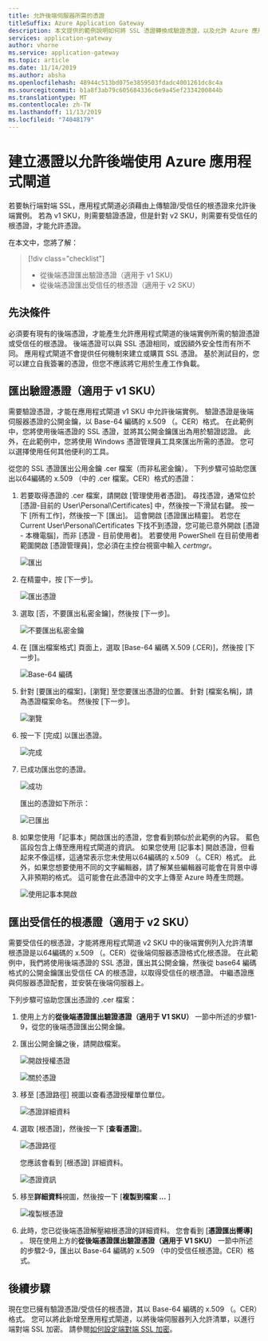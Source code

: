 ```yaml
---
title: 允許後端伺服器所需的憑證
titleSuffix: Azure Application Gateway
description: 本文提供的範例說明如何將 SSL 憑證轉換成驗證憑證，以及允許 Azure 應用程式閘道中的後端實例所需的受信任根憑證。
services: application-gateway
author: vhorne
ms.service: application-gateway
ms.topic: article
ms.date: 11/14/2019
ms.author: absha
ms.openlocfilehash: 48944c513bd075e3859503fdadc4001261dc8c4a
ms.sourcegitcommit: b1a8f3ab79c605684336c6e9a45ef2334200844b
ms.translationtype: MT
ms.contentlocale: zh-TW
ms.lasthandoff: 11/13/2019
ms.locfileid: "74048179"
---
```

# <a name="create-certificates-to-allow-the-backend-with-azure-application-gateway"></a>建立憑證以允許後端使用 Azure 應用程式閘道

若要執行端對端 SSL，應用程式閘道必須藉由上傳驗證/受信任的根憑證來允許後端實例。 若為 v1 SKU，則需要驗證憑證，但是針對 v2 SKU，則需要有受信任的根憑證，才能允許憑證。

在本文中，您將了解：

> [!div class="checklist"]
>
> - 從後端憑證匯出驗證憑證（適用于 v1 SKU）
> - 從後端憑證匯出受信任的根憑證（適用于 v2 SKU）

## <a name="prerequisites"></a>先決條件

必須要有現有的後端憑證，才能產生允許應用程式閘道的後端實例所需的驗證憑證或受信任的根憑證。 後端憑證可以與 SSL 憑證相同，或因額外安全性而有所不同。 應用程式閘道不會提供任何機制來建立或購買 SSL 憑證。 基於測試目的，您可以建立自我簽署的憑證，但您不應該將它用於生產工作負載。 

## <a name="export-authentication-certificate-for-v1-sku"></a>匯出驗證憑證（適用于 v1 SKU）

需要驗證憑證，才能在應用程式閘道 v1 SKU 中允許後端實例。 驗證憑證是後端伺服器憑證的公開金鑰，以 Base-64 編碼的 x.509 （。CER）格式。 在此範例中，您將使用後端憑證的 SSL 憑證，並將其公開金鑰匯出為用於驗證認證。 此外，在此範例中，您將使用 Windows 憑證管理員工具來匯出所需的憑證。 您可以選擇使用任何其他便利的工具。

從您的 SSL 憑證匯出公用金鑰 .cer 檔案（而非私密金鑰）。 下列步驟可協助您匯出以64編碼的 x.509 （中的 .cer 檔案。CER）格式的憑證：

1. 若要取得憑證的 .cer 檔案，請開啟 [管理使用者憑證]。 尋找憑證，通常位於 [憑證-目前的 User\Personal\Certificates] 中，然後按一下滑鼠右鍵。 按一下 [所有工作]，然後按一下 [匯出]。 這會開啟 [憑證匯出精靈]。 若您在 Current User\Personal\Certificates 下找不到憑證，您可能已意外開啟 [憑證 - 本機電腦]，而非 [憑證 - 目前使用者]。 若要使用 PowerShell 在目前使用者範圍開啟 [憑證管理員]，您必須在主控台視窗中輸入 *certmgr*。

   ![匯出](./media/certificates-for-backend-authentication/export.png)

2. 在精靈中，按 [下一步]。

   ![匯出憑證](./media/certificates-for-backend-authentication/exportwizard.png)

3. 選取 [否，不要匯出私密金鑰]，然後按 [下一步]。

   ![不要匯出私密金鑰](./media/certificates-for-backend-authentication/notprivatekey.png)

4. 在 [匯出檔案格式] 頁面上，選取 [Base-64 編碼 X.509 (.CER)]，然後按 [下一步]。

   ![Base-64 編碼](./media/certificates-for-backend-authentication/base64.png)

5. 針對 [要匯出的檔案]，[瀏覽] 至您要匯出憑證的位置。 針對 [檔案名稱]，請為憑證檔案命名。 然後按 [下一步]。

   ![瀏覽](./media/certificates-for-backend-authentication/browse.png)

6. 按一下 [完成] 以匯出憑證。

   ![完成](./media/certificates-for-backend-authentication/finish.png)

7. 已成功匯出您的憑證。

   ![成功](./media/certificates-for-backend-authentication/success.png)

   匯出的憑證如下所示：

   ![已匯出](./media/certificates-for-backend-authentication/exported.png)

8. 如果您使用「記事本」開啟匯出的憑證，您會看到類似於此範例的內容。 藍色區段包含上傳至應用程式閘道的資訊。 如果您使用 [記事本] 開啟憑證，但看起來不像這樣，這通常表示您未使用以64編碼的 x.509 （。CER）格式。 此外，如果您想要使用不同的文字編輯器，請了解某些編輯器可能會在背景中導入非預期的格式。 這可能會在此憑證中的文字上傳至 Azure 時產生問題。

   ![使用記事本開啟](./media/certificates-for-backend-authentication/format.png)

## <a name="export-trusted-root-certificate-for-v2-sku"></a>匯出受信任的根憑證（適用于 v2 SKU）

需要受信任的根憑證，才能將應用程式閘道 v2 SKU 中的後端實例列入允許清單 根憑證是以64編碼的 x.509 （。CER）從後端伺服器憑證格式化根憑證。 在此範例中，我們將使用後端憑證的 SSL 憑證，匯出其公開金鑰，然後從 base64 編碼格式的公開金鑰匯出受信任 CA 的根憑證，以取得受信任的根憑證。 中繼憑證應與伺服器憑證配套，並安裝在後端伺服器上。

下列步驟可協助您匯出憑證的 .cer 檔案：

1. 使用上方的**從後端憑證匯出驗證憑證（適用于 V1 SKU）** 一節中所述的步驟1-9，從您的後端憑證匯出公開金鑰。

2. 匯出公開金鑰之後，請開啟檔案。

   ![開啟授權憑證](./media/certificates-for-backend-authentication/openAuthcert.png)

   ![關於憑證](./media/certificates-for-backend-authentication/general.png)

3. 移至 [憑證路徑] 視圖以查看憑證授權單位單位。

   ![憑證詳細資料](./media/certificates-for-backend-authentication/certdetails.png)

4. 選取 [根憑證]，然後按一下 [**查看憑證**]。

   ![憑證路徑](./media/certificates-for-backend-authentication/rootcert.png)

   您應該會看到 [根憑證] 詳細資料。

   ![憑證資訊](./media/certificates-for-backend-authentication/rootcertdetails.png)

5. 移至**詳細資料**視圖，然後按一下 [**複製到檔案 ...** ]

   ![複製根憑證](./media/certificates-for-backend-authentication/rootcertcopytofile.png)

6. 此時，您已從後端憑證解壓縮根憑證的詳細資料。 您會看到 [**憑證匯出嚮導]** 。 現在使用上方的**從後端憑證匯出驗證憑證（適用于 V1 SKU）** 一節中所述的步驟2-9，匯出以 Base-64 編碼的 x.509 （中的受信任根憑證。CER）格式。

## <a name="next-steps"></a>後續步驟

現在您已擁有驗證憑證/受信任的根憑證，其以 Base-64 編碼的 x.509 （。CER）格式。 您可以將此新增至應用程式閘道，以將後端伺服器列入允許清單，以進行端對端 SSL 加密。 請參閱[如何設定端對端 SSL 加密](https://docs.microsoft.com/azure/application-gateway/application-gateway-end-to-end-ssl-powershell)。

